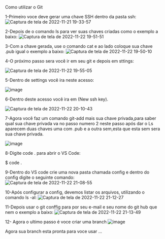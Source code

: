 Como utilizar o Git

1-Primeiro voce deve gerar uma chave SSH dentro da pasta ssh:
![Captura de tela de 2022-11-21 19-33-57](https://user-images.githubusercontent.com/112590440/203436721-502b0a63-7d31-4af4-9881-645f6e274a69.png)

2-Depois de o comando ls para ver suas chaves criadas como o exemplo a baixo:
![Captura de tela de 2022-11-22 19-51-51](https://user-images.githubusercontent.com/112590440/203437441-3512aaf2-ee7b-472d-acaa-daa25b27ebdc.png)

3-Com a chave gerada, use o comando cat e ao lado coloque sua chave .pub igual o exemplo a baixo:
![Captura de tela de 2022-11-22 19-50-10](https://user-images.githubusercontent.com/112590440/203437228-b2fc0b26-7a01-412a-bd7a-e7dafa9f30cc.png)

4-O próximo passo sera você ir em seu git e depois em sttings:

![Captura de tela de 2022-11-22 19-55-05](https://user-images.githubusercontent.com/112590440/203438412-774219d6-c707-4f44-b27a-0abe805c4301.png)

5-Dentro de settings você ira neste acesso:

![image](https://user-images.githubusercontent.com/112590440/203439359-805d61bf-7103-434c-bc06-736f7da4d60e.png)

6-Dentro deste acesso você ira em (New ssh key).

![Captura de tela de 2022-11-22 20-10-43](https://user-images.githubusercontent.com/112590440/203439841-529f850b-0354-40db-8b4c-33886bdb4aad.png)

7-Agora você faz um comando git-add mais sua chave privada,para saber qual sua chave privada va  no passo numero 2 neste passo após dar o Ls aparecem duas chaves uma com .pub e a outra sem,esta que esta sem sera sua chave privada.

![image](https://user-images.githubusercontent.com/112590440/203441444-5b6f3280-55b5-4b81-a86a-bd3fdd323f3b.png)

8-Digite code . para abrir o VS Code:

$ code .

9-Dentro do VS code crie uma nova pasta chamada config e dentro do config digite o seguinte comando:
![Captura de tela de 2022-11-22 21-08-55](https://user-images.githubusercontent.com/112590440/203445764-fe99d7ab-5d36-4598-95f1-7fd4774702ff.png)

10-Após configurar a config, devemos listar os arquivos, utilizando o comando ls -al:
![Captura de tela de 2022-11-22 21-12-27](https://user-images.githubusercontent.com/112590440/203446115-283eea4f-ed3a-4218-a99e-d2f58b199f85.png)

11-Depois usar o git conffig para por seu e-mail e seu nome do git hub que nem o exemplo a baixo:
![Captura de tela de 2022-11-22 21-13-49](https://user-images.githubusercontent.com/112590440/203446334-6c379c77-7c13-4145-b5be-61c7eb395b0a.png)

12- Agora o ultimo passo é voce criar uma branch
![image](https://user-images.githubusercontent.com/112590440/203447365-828719dc-8393-4705-81eb-8b07582e394d.png)

Agora sua branch esta pronta para voce usar ...



 




